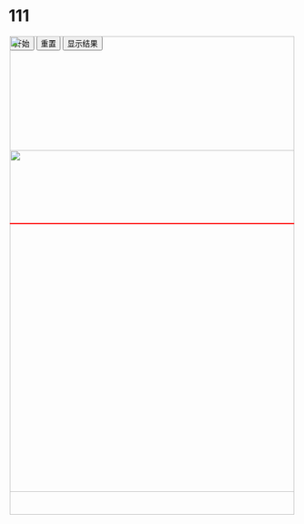 # 111

<style>
    #container {
        position: relative;
        width: 500px;
        height: 800px;
        margin: 0 auto;
    }

    #tap {
        position: absolute;
        top: 0;
        width: 100%;
    }

    #cup {
        position: absolute;
        top: 200px;
        width: 100%;
        height: 80%;
        overflow: hidden;
    }

    #cup img {
        width: 100%;
        height: 100%;
    }

    #water {
        position: absolute;
        bottom: 0;
        width: 100%;
        height: 0;
        background-color: blue;
        transition: height 0.2s linear;
    }

    #line {
        position: absolute;
        top: 20%;
        width: 100%;
        height: 2px;
        background-color: red;
    }
</style>
<body>
    <div id="container">
        <img id="tap" src="tap.png">
        <div id="cup">
            <img src="cup.png">
            <div id="water"></div>
            <div id="line"></div>
        </div>
        <button id="btn-start">开始</button>
        <button id="btn-reset">重置</button>
        <button id="btn-show">显示结果</button>
    </div>
</body>
<script>
    var water = document.getElementById('water');
    var btnStart = document.getElementById('btn-start');
    var btnReset = document.getElementById('btn-reset');
    var btnShow = document.getElementById('btn-show');
    var waterLevel = 0;
    var timer = null;

    btnStart.onmousedown = function() {
        timer = setInterval(function() {
            if (waterLevel < 80) {
                waterLevel += 1;
                water.style.height = waterLevel + '%';
            }
        }, 100);
    }

    btnStart.onmouseup = function() {
        clearInterval(timer);
        timer = null;
    }

    btnReset.onclick = function() {
        waterLevel = 0;
        water.style.height = '0';
    }

    btnShow.onclick = function() {
        alert('水位：' + waterLevel + '%');
    }
</script>
